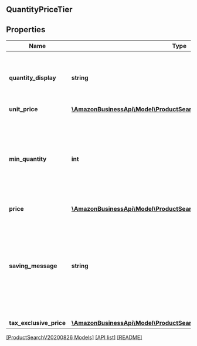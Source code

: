## QuantityPriceTier

## Properties

Name | Type | Description | Notes
------------ | ------------- | ------------- | -------------
**quantity_display** | **string** | A localized string indicating the quantity range for which the price in the tier applies. |
**unit_price** | [**\AmazonBusinessApi\Model\ProductSearchV20200826\Money**](Money.md) |  |
**min_quantity** | **int** | [DEPRECATED: please use unitPrice and quantityDisplay instead] The minimum quantity of items that the customer needs to buy to reach this price tier. | [optional]
**price** | [**\AmazonBusinessApi\Model\ProductSearchV20200826\Price**](Price.md) |  | [optional]
**saving_message** | **string** | [DEPRECATED: please use unitPrice and quantityDisplay instead] The savings message of the tier. Exists only when the tier's price is lower than the basis price of the current buying option. | [optional]
**tax_exclusive_price** | [**\AmazonBusinessApi\Model\ProductSearchV20200826\TaxExclusivePrice**](TaxExclusivePrice.md) |  | [optional]

[[ProductSearchV20200826 Models]](../) [[API list]](../../Api) [[README]](../../../README.md)
